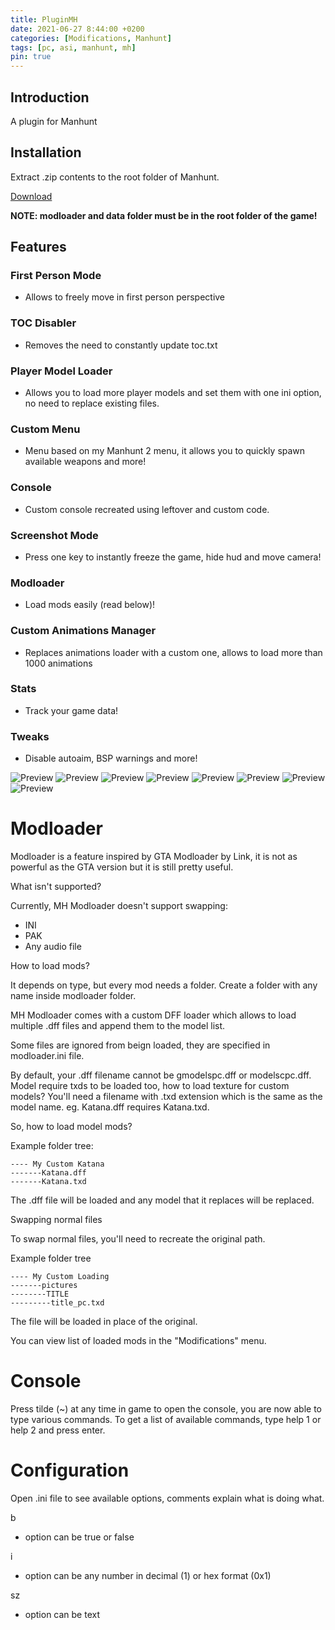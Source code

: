 ```yaml
---
title: PluginMH
date: 2021-06-27 8:44:00 +0200
categories: [Modifications, Manhunt]
tags: [pc, asi, manhunt, mh]   
pin: true
---
```

## Introduction
A plugin for Manhunt



## Installation 
Extract .zip contents to the root folder of Manhunt.


[Download](https://github.com/ermaccer/Manhunt.PluginMH/releases/latest/download/PluginMH.zip)

**NOTE: modloader and data folder must be in the root folder of the game!**

## Features

### First Person Mode
- Allows to freely move in first person perspective

### TOC Disabler
- Removes the need to constantly update toc.txt

### Player Model Loader
- Allows you to load more player models and set them with one ini option, no need to replace existing files.

### Custom Menu
- Menu based on my Manhunt 2 menu, it allows you to quickly spawn available weapons and more!

### Console
- Custom console recreated using leftover and custom code.

### Screenshot Mode
- Press one key to instantly freeze the game, hide hud and move camera!

### Modloader
- Load mods easily (read below)!

### Custom Animations Manager
- Replaces animations loader with a custom one, allows to load more than 1000 animations

### Stats
- Track your game data!

### Tweaks
- Disable autoaim, BSP warnings and more!



![Preview](https://raw.githubusercontent.com/ermaccer/ermaccer.github.io/gh-pages/assets/mods/pmh/1.jpg)
![Preview](https://raw.githubusercontent.com/ermaccer/ermaccer.github.io/gh-pages/assets/mods/pmh/2.jpg)
![Preview](https://raw.githubusercontent.com/ermaccer/ermaccer.github.io/gh-pages/assets/mods/pmh/3.jpg)
![Preview](https://raw.githubusercontent.com/ermaccer/ermaccer.github.io/gh-pages/assets/mods/pmh/4.jpg)
![Preview](https://raw.githubusercontent.com/ermaccer/ermaccer.github.io/gh-pages/assets/mods/pmh/5.jpg)
![Preview](https://raw.githubusercontent.com/ermaccer/ermaccer.github.io/gh-pages/assets/mods/pmh/6.jpg)
![Preview](https://raw.githubusercontent.com/ermaccer/ermaccer.github.io/gh-pages/assets/mods/pmh/7.jpg)
![Preview](https://raw.githubusercontent.com/ermaccer/ermaccer.github.io/gh-pages/assets/mods/pmh/8.jpg)




# Modloader
Modloader is a feature inspired by GTA Modloader by Link,
it is not as powerful as the GTA version but it is still pretty useful.

What isn't supported?

Currently, MH Modloader doesn't support swapping:

- INI
- PAK
- Any audio file 

How to load mods?

It depends on type, but every mod needs a folder.
Create a folder with any name inside modloader folder.

MH Modloader comes with a custom DFF loader which allows
to load multiple .dff files and append them to the model list.

Some files are ignored from beign loaded, they are specified
in modloader.ini file.

By default, your .dff filename cannot be gmodelspc.dff or modelscpc.dff.
Model require txds to be loaded too, how to load texture for custom models?
You'll need a filename with .txd extension which is the same as the model name.
eg.
Katana.dff requires Katana.txd.

So, how to load model mods?

Example folder tree:

```
---- My Custom Katana
-------Katana.dff
-------Katana.txd
```

The .dff file will be loaded and any model that it replaces will 
be replaced.


Swapping normal files

To swap normal files, you'll need to recreate the original path.

Example folder tree
```
---- My Custom Loading
-------pictures
--------TITLE
---------title_pc.txd
```

The file will be loaded in place of the original.

You can view list of loaded mods in the "Modifications" menu.


# Console
Press tilde (~) at any time in game to open the console, you are now able to type various commands.
To get a list of available commands, type help 1 or help 2 and press enter.

# Configuration
Open .ini file to see available options, comments explain what is doing what.

b
- option can be true or false

i
- option can be any number in decimal (1) or hex format (0x1)

sz
- option can be text
